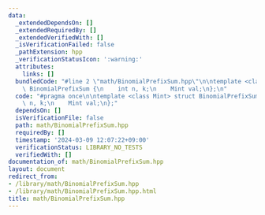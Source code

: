 ```yaml
---
data:
  _extendedDependsOn: []
  _extendedRequiredBy: []
  _extendedVerifiedWith: []
  _isVerificationFailed: false
  _pathExtension: hpp
  _verificationStatusIcon: ':warning:'
  attributes:
    links: []
  bundledCode: "#line 2 \"math/BinomialPrefixSum.hpp\"\n\ntemplate <class Mint> struct\
    \ BinomialPrefixSum {\n    int n, k;\n    Mint val;\n};\n"
  code: "#pragma once\n\ntemplate <class Mint> struct BinomialPrefixSum {\n    int\
    \ n, k;\n    Mint val;\n};"
  dependsOn: []
  isVerificationFile: false
  path: math/BinomialPrefixSum.hpp
  requiredBy: []
  timestamp: '2024-03-09 12:07:22+09:00'
  verificationStatus: LIBRARY_NO_TESTS
  verifiedWith: []
documentation_of: math/BinomialPrefixSum.hpp
layout: document
redirect_from:
- /library/math/BinomialPrefixSum.hpp
- /library/math/BinomialPrefixSum.hpp.html
title: math/BinomialPrefixSum.hpp
---
```


